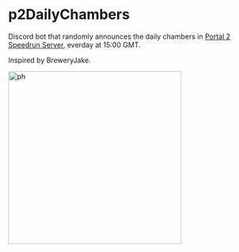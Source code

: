 # p2DailyChambers

Discord bot that randomly announces the daily chambers in [Portal 2 Speedrun Server](https://discord.gg/GHR7sDDp3V), everday at 15:00 GMT.    

Inspired by BreweryJake.

<img width="350" alt="ph" src="https://user-images.githubusercontent.com/1669855/124392551-f418c500-dcfe-11eb-95a4-6280441c3c63.PNG">
